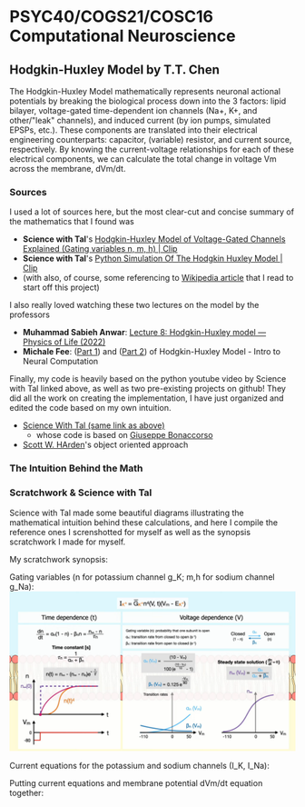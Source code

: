 # PSYC40/COGS21/COSC16 Computational Neuroscience
## Hodgkin-Huxley Model by T.T. Chen

The Hodgkin-Huxley Model mathematically represents neuronal actional potentials by breaking the biological process down into the 3 factors: lipid bilayer, voltage-gated time-dependent ion channels (Na+, K+, and other/"leak" channels), and induced current (by ion pumps, simulated EPSPs, etc.). These components are translated into their electrical engineering counterparts: capacitor, (variable) resistor, and current source, respectively. By knowing the current-voltage relationships for each of these electrical components, we can calculate the total change in voltage Vm across the membrane, dVm/dt. 

### Sources
I used a lot of sources here, but the most clear-cut and concise summary of the mathematics that I found was 
* **Science with Tal**'s [Hodgkin-Huxley Model of Voltage-Gated Channels Explained (Gating variables n, m, h) | Clip](https://www.youtube.com/watch?v=no_1cElnSIQ&list=PL39woqP4vGd9kP2MvRUvl81FKt6DKyshr&index=11&ab_channel=ScienceWithTal)
* **Science with Tal**'s [Python Simulation Of The Hodgkin Huxley Model | Clip](https://www.youtube.com/watch?v=qzhctJxdYyI&list=PL39woqP4vGd9kP2MvRUvl81FKt6DKyshr&index=11&ab_channel=ScienceWithTal)
* (with also, of course, some referencing to [Wikipedia article](https://en.wikipedia.org/wiki/Hodgkin%E2%80%93Huxley_model) that I read to start off this project)


I also really loved watching these two lectures on the model by the professors
* **Muhammad Sabieh Anwar**: [Lecture 8: Hodgkin-Huxley model — Physics of Life (2022)](https://www.youtube.com/watch?v=WbPotJwEgBM&ab_channel=khwarizmisciencesoc)
* **Michale Fee**: ([Part 1](https://www.youtube.com/watch?v=88tKZLGOr3M&ab_channel=MITOpenCourseWare)) and ([Part 2](https://www.youtube.com/watch?v=K1pxJVdqlxw&ab_channel=MITOpenCourseWare)) of Hodgkin-Huxley Model - Intro to Neural Computation

Finally, my code is heavily based on the python youtube video by Science with Tal linked above, as well as two pre-existing projects on github! They did all the work on creating the implementation, I have just organized and edited the code based on my own intuition.
*  [Science With Tal (same link as above)](https://www.youtube.com/watch?v=qzhctJxdYyI&list=PL39woqP4vGd9kP2MvRUvl81FKt6DKyshr&index=11&ab_channel=ScienceWithTal)
    * whose code is based on [Giuseppe Bonaccorso](https://gist.github.com/giuseppebonaccorso/60ce3eb3a829b94abf64ab2b7a56aaef)
* [Scott W. HArden](https://github.com/swharden/pyHH)'s object oriented approach

### The Intuition Behind the Math

### Scratchwork & Science with Tal
Science with Tal made some beautiful diagrams illustrating the mathematical intuition behind these calculations, and here I compile the reference ones I screnshotted for myself as well as the synopsis scratchwork I made for myself.

My scratchwork synopsis:

Gating variables (n for potassium channel g_K; m,h for sodium channel g_Na):
![k current eqn](https://github.com/tianningchen/hodgkin-huxley/blob/main/k_current_eqn.png)

Current equations for the potassium and sodium channels (I_K, I_Na):

Putting current equations and membrane potential dVm/dt equation together:


